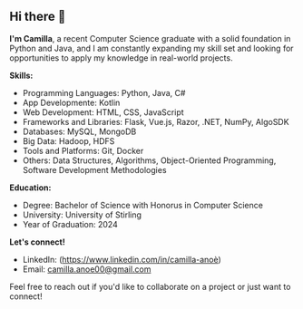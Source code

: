## Hi there 👋

**I'm Camilla**, a recent Computer Science graduate with a solid foundation in Python and Java, and I am constantly expanding my skill set and looking for opportunities to apply my knowledge in real-world projects.


**Skills:**
* Programming Languages: Python, Java, C#
* App Developmente: Kotlin
* Web Development: HTML, CSS, JavaScript
* Frameworks and Libraries: Flask, Vue.js, Razor, .NET, NumPy, AlgoSDK
* Databases: MySQL, MongoDB
* Big Data: Hadoop, HDFS
* Tools and Platforms: Git, Docker
* Others: Data Structures, Algorithms, Object-Oriented Programming, Software Development Methodologies


**Education:**
* Degree: Bachelor of Science with Honorus in Computer Science
* University: University of Stirling
* Year of Graduation: 2024


**Let's connect!**
* LinkedIn: (https://www.linkedin.com/in/camilla-anoè)
* Email: camilla.anoe00@gmail.com

Feel free to reach out if you'd like to collaborate on a project or just want to connect!

